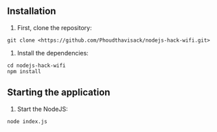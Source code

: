 ## Installation

1. First, clone the repository:

```
git clone <https://github.com/Phoudthavisack/nodejs-hack-wifi.git>

```

1. Install the dependencies:

```
cd nodejs-hack-wifi
npm install

```

## Starting the application

1. Start the NodeJS:

```
node index.js

```